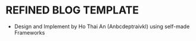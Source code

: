 
# REFINED BLOG TEMPLATE

- Design and Implement by Ho Thai An (Anbcdeptraivkl) using self-made Frameworks
